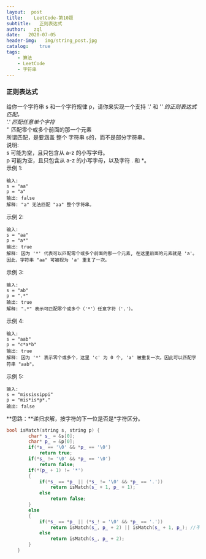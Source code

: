 ```yaml
---
layout:  post
title:    LeetCode-第10题
subtitle:   正则表达式
author:   zql
date:   2020-07-05
header-img:   img/string_post.jpg
catalog:    true
tags:
    - 算法
    - LeetCode
    - 字符串
---
```


### 正则表达式  
给你一个字符串 s 和一个字符规律 p，请你来实现一个支持 '.' 和 '*' 的正则表达式匹配。  
'.' 匹配任意单个字符  
'*' 匹配零个或多个前面的那一个元素    
所谓匹配，是要涵盖 整个 字符串 s的，而不是部分字符串。  
说明:  
s 可能为空，且只包含从 a-z 的小写字母。  
p 可能为空，且只包含从 a-z 的小写字母，以及字符 . 和 *。  
示例 1:
```
输入:
s = "aa"
p = "a"
输出: false
解释: "a" 无法匹配 "aa" 整个字符串。
```
示例 2:
```
输入:
s = "aa"
p = "a*"
输出: true
解释: 因为 '*' 代表可以匹配零个或多个前面的那一个元素, 在这里前面的元素就是 'a'。因此，字符串 "aa" 可被视为 'a' 重复了一次。
```
示例 3:
```
输入:
s = "ab"
p = ".*"
输出: true
解释: ".*" 表示可匹配零个或多个（'*'）任意字符（'.'）。
```
示例 4:
```
输入:
s = "aab"
p = "c*a*b"
输出: true
解释: 因为 '*' 表示零个或多个，这里 'c' 为 0 个, 'a' 被重复一次。因此可以匹配字符串 "aab"。
```
示例 5:
```
输入:
s = "mississippi"
p = "mis*is*p*."
输出: false
```
**思路：**递归求解，按字符的下一位是否是*字符区分。  
```c++
bool isMatch(string s, string p) {
        char* s_ = &s[0];
        char* p_ = &p[0];
        if(*s_ == '\0' && *p_ == '\0')
            return true;
        if(*s_ != '\0' && *p_ == '\0')
            return false;
        if(*(p_ + 1) != '*')
        {
            if(*s_ == *p_ || (*s_ != '\0' && *p_ == '.'))
                return isMatch(s_ + 1, p_ + 1);
            else
                return false;
        }
        else
        {
            if(*s_ == *p_ || (*s_! = '\0' && *p_ == '.'))
                return isMatch(s_, p_ + 2) || isMatch(s_ + 1, p_); //不用*进行匹配或用*进行匹配（可保留*用于下一次匹配）
            else
                return isMatch(s_, p_ + 2);
        }
    }
```
